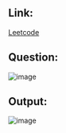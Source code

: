 ## Link:
[Leetcode](https://leetcode.com/problems/permutations-ii/)

## Question:
![image](https://github.com/user-attachments/assets/9f09c11e-41f7-4ed2-a2da-6c39732628e9)

## Output:
![image](https://github.com/user-attachments/assets/a721e20c-1dbc-4741-ac15-72ce76d6f88c)
